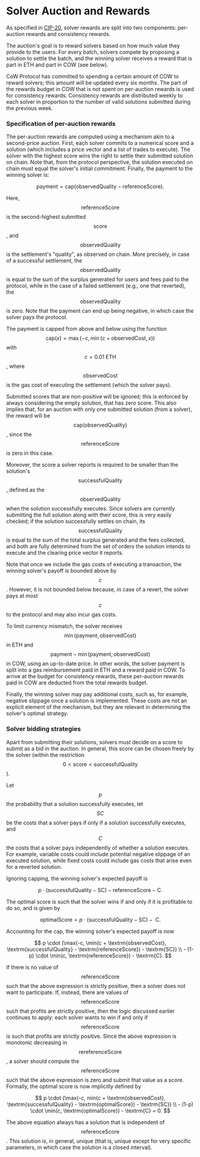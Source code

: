 # Solver Auction and Rewards

As specified in [CIP-20](https://snapshot.org/#/cow.eth/proposal/0x2d3f9bd1ea72dca84b03e97dda3efc1f4a42a772c54bd2037e8b62e7d09a491f), solver rewards are split into two components: per-auction rewards and consistency rewards.

The auction's goal is to reward solvers based on how much value they provide to the users. For every batch, solvers compete by proposing a solution to settle the batch, and the winning solver receives a reward that is part in ETH and part in COW (see below).&#x20;

CoW Protocol has committed to spending a certain amount of COW to reward solvers; this amount will be updated every six months. The part of the rewards budget in COW that is not spent on per-auction rewards is used for consistency rewards. Consistency rewards are distributed weekly to each solver in proportion to the number of valid solutions submitted during the previous week.

### Specification of per-auction rewards

The per-auction rewards are computed using a mechanism akin to a second-price auction. First, each solver commits to a numerical score and a solution (which includes a price vector and a list of trades to execute). The solver with the highest score wins the right to settle their submitted solution on chain. Note that, from the protocol perspective, the solution executed on chain must equal the solver's initial commitment. Finally, the payment to the winning solver is:

$$
\textrm{payment} = \textrm{cap}(\textrm{observedQuality} - \textrm{referenceScore}).
$$

Here, $$\textrm{referenceScore}$$ is the second-highest submitted $$\textrm{score}$$, and $$\textrm{observedQuality}$$ is the settlement's "quality", as observed on chain. More precisely, in case of a successful settlement, the $$\textrm{observedQuality}$$ is equal to the sum of the surplus generated for users and fees paid to the protocol, while in the case of a failed settlement (e.g., one that reverted), the $$\textrm{observedQuality}$$ is zero. Note that the payment can end up being negative, in which case the solver pays the protocol.

The payment is capped from above and below using the function $$\textrm{cap}(x) = \max(-c, \min(c + \textrm{observedCost}, x))$$ with $$c = 0.01 \;\textrm{ETH}$$, where $$\textrm{observedCost}$$ is the gas cost of executing the settlement (which the solver pays).

Submitted scores that are non-positive will be ignored; this is enforced by always considering the empty solution, that has zero score. This also implies that, for an auction with only one submitted solution (from a solver), the reward will be $$\textrm{cap}(\textrm{observedQuality})$$, since the $$\textrm{referenceScore}$$ is zero in this case.

Moreover, the score a solver reports is required to be smaller than the solution's $$\textrm{successfulQuality}$$, defined as the $$\textrm{observedQuality}$$ when the solution successfully executes. Since solvers are currently submitting the full solution along with their score, this is very easily checked; if the solution successfully settles on chain, its $$\textrm{successfulQuality}$$ is equal to the sum of the total surplus generated and the fees collected, and both are fully determined from the set of orders the solution intends to execute and the clearing price vector it reports.

Note that once we include the gas costs of executing a transaction, the winning solver's payoff is bounded above by $$c$$. However, it is not bounded below because, in case of a revert, the solver pays at most $$c$$ to the protocol and may also incur gas costs.&#x20;

To limit currency mismatch, the solver receives $$\min(\textrm{payment}, \textrm{observedCost})$$ in ETH and $$\textrm{payment} - \min(\textrm{payment}, \textrm{observedCost})$$ in COW, using an up-to-date price. In other words, the solver payment is split into a gas reimbursement paid in ETH and a reward paid in COW.  To arrive at the budget for consistency rewards, these per-auction rewards paid in COW are deducted from the total rewards budget.

Finally, the winning solver may pay additional costs, such as, for example, negative slippage once a solution is implemented. These costs are not an explicit element of the mechanism, but they are relevant in determining the solver's optimal strategy.

### Solver bidding strategies

Apart from submitting their solutions, solvers must decide on a score to submit as a bid in the auction. In general, this score can be chosen freely by the solver (within the restriction $$0 < \textrm{score} < \textrm{successfulQuality}$$).

Let $$p$$ the probability that a solution successfully executes, let $$SC$$ be the costs that a solver pays if only if a solution successfully executes, and $$C$$ the costs that a solver pays independently of whether a solution executes. For example, variable costs could include potential negative slippage of an executed solution, while fixed costs could include gas costs that arise even for a reverted solution.

Ignoring capping, the winning solver's expected payoff is &#x20;

$$
p \cdot (\textrm{successfulQuality} - \textrm{SC})  - \textrm{referenceScore} - \textrm{C}.
$$

The optimal score is such that the solver wins if and only if it is profitable to do so, and is given by

$$
\textrm{optimalScore} = p \cdot (\textrm{successfulQuality} - \textrm{SC}) -\textrm{ C}.
$$

Accounting for the cap, the winning solver's expected payoff is now

$$
p \cdot (\max(-c, \min(c + \textrm{observedCost}, \textrm{successfulQuality} - \textrm{referenceScore}) - \textrm{SC}) \\ - (1-p) \cdot \min(c, \textrm{referenceScore}) - \textrm{C}.
$$

If there is no value of $$\textrm{referenceScore}$$ such that the above expression is strictly positive, then a solver does not want to participate. If, instead, there are values of $$\textrm{referenceScore}$$ such that profits are strictly positive, then the logic discussed earlier continues to apply: each solver wants to win if and only if $$\textrm{referenceScore}$$ is such that profits are strictly positive. Since the above expression is monotonic decreasing in $$\textrm{rereferenceScore}$$, a solver should compute the $$\textrm{referenceScore}$$ such that the above expression is zero and submit that value as a score. Formally, the optimal score is now implicitly defined by

$$
p \cdot (\max(-c, min(c + \textrm{observedCost}, \textrm{successfulQuality} - \textrm{optimalScore}) - \textrm{SC}) \\ - (1-p) \cdot \min(c, \textrm{optimalScore}) - \textrm{C} = 0.
$$

The above equation always has a solution that is independent of $$\textrm{referenceScore}$$. This solution is, in general, unique (that is, unique except for very specific parameters, in which case the solution is a closed interval).&#x20;
